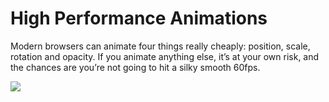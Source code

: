 # High Performance Animations

Modern browsers can animate four things really cheaply: position, scale, rotation and opacity. If you animate anything else, it’s at your own risk, and the chances are you’re not going to hit a silky smooth 60fps.

![](http://www.html5rocks.com/en/tutorials/speed/high-performance-animations/cheap-operations.jpg)
